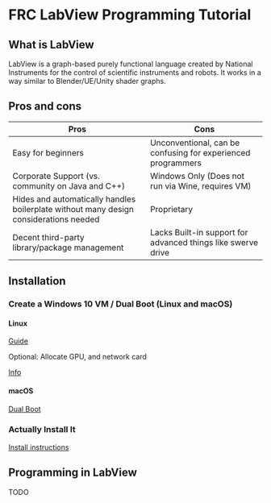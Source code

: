 # FRC LabView Programming Tutorial
## What is LabView
LabView is a graph-based purely functional language created by National Instruments for the control of scientific 
instruments and robots. It works in a way similar to Blender/UE/Unity shader graphs.

## Pros and cons

| Pros                                                                                  | Cons                                                         |
|---------------------------------------------------------------------------------------|--------------------------------------------------------------|
| Easy for beginners                                                                    | Unconventional, can be confusing for experienced programmers |
| Corporate Support (vs. community on Java and C++)                                     | Windows Only (Does not run via Wine, requires VM)            |
| Hides and automatically handles boilerplate without many design considerations needed | Proprietary                                                  | 
| Decent third-party library/package management                                         | Lacks Built-in support for advanced things like swerve drive |

## Installation

### Create a Windows 10 VM / Dual Boot (Linux and macOS)

#### Linux

[Guide](https://getlabsdone.com/10-easy-steps-to-install-windows-10-on-linux-kvm/)

Optional: Allocate GPU, and network card

[Info](https://access.redhat.com/documentation/en-us/red_hat_enterprise_linux/7/html/virtualization_deployment_and_administration_guide/sect-device-gpu)

#### macOS 

[Dual Boot](https://support.apple.com/en-us/HT201468)

### Actually Install It
[Install instructions](https://docs.wpilib.org/en/stable/docs/zero-to-robot/step-2/labview-setup.html)

## Programming in LabView
TODO